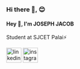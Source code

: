 ### Hi there 👋,  😊
#### Hey 👋, I'm JOSEPH JACOB
Student at SJCET Palai⚡


[<img src='https://cdn.jsdelivr.net/npm/simple-icons@3.0.1/icons/linkedin.svg' alt='linkedin' height='40'>](https://www.linkedin.com/in/joseph-jacob-/)  [<img src='https://cdn.jsdelivr.net/npm/simple-/icons@3.0.1/instagram.svg' alt='instagram' height='40'>](https://www.instagram.com/joseph__jacob__/)
